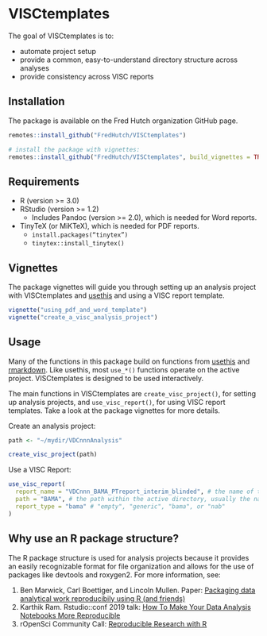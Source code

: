 
<!-- README.md is generated from README.Rmd. Please edit that file -->

# VISCtemplates

The goal of VISCtemplates is to:

- automate project setup
- provide a common, easy-to-understand directory structure across
  analyses
- provide consistency across VISC reports

## Installation

The package is available on the Fred Hutch organization GitHub page.

``` r
remotes::install_github("FredHutch/VISCtemplates")

# install the package with vignettes:
remotes::install_github("FredHutch/VISCtemplates", build_vignettes = TRUE)
```

## Requirements

- R (version \>= 3.0)
- RStudio (version \>= 1.2)
  - Includes Pandoc (version \>= 2.0), which is needed for Word reports.
- TinyTeX (or MiKTeX), which is needed for PDF reports.
  - `install.packages(“tinytex”)`
  - `tinytex::install_tinytex()`

## Vignettes

The package vignettes will guide you through setting up an analysis
project with VISCtemplates and
[usethis](https://github.com/r-lib/usethis) and using a VISC report
template.

``` r
vignette("using_pdf_and_word_template")
vignette("create_a_visc_analysis_project")
```

## Usage

Many of the functions in this package build on functions from
[usethis](https://github.com/r-lib/usethis) and
[rmarkdown](https://github.com/rstudio/rmarkdown). Like usethis, most
`use_*()` functions operate on the active project. VISCtemplates is
designed to be used interactively.

The main functions in VISCtemplates are `create_visc_project()`, for
setting up analysis projects, and `use_visc_report()`, for using VISC
report templates. Take a look at the package vignettes for more details.

Create an analysis project:

``` r
path <- "~/mydir/VDCnnnAnalysis"

create_visc_project(path)
```

Use a VISC Report:

``` r
use_visc_report(
  report_name = "VDCnnn_BAMA_PTreport_interim_blinded", # the name of the report file
  path = "BAMA", # the path within the active directory, usually the name of the assay
  report_type = "bama" # "empty", "generic", "bama", or "nab"
)
```

## Why use an R package structure?

The R package structure is used for analysis projects because it
provides an easily recognizable format for file organization and allows
for the use of packages like devtools and roxygen2. For more
information, see:

1.  Ben Marwick, Carl Boettiger, and Lincoln Mullen. Paper: [Packaging
    data analytical work reproducibily using R (and
    friends)](https://peerj.com/preprints/3192/)
2.  Karthik Ram. Rstudio::conf 2019 talk: [How To Make Your Data
    Analysis Notebooks More
    Reproducible](https://github.com/karthik/rstudio2019)
3.  rOpenSci Community Call: [Reproducible Research with
    R](https://ropensci.org/commcalls/2019-07-30/)
